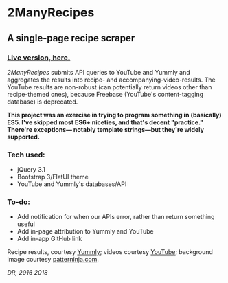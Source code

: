 # 2ManyRecipes

## A single-page recipe scraper

### [Live version, here.](https://danrounds.github.io/2ManyRecipes/)

_2ManyRecipes_ submits API queries to YouTube and Yummly and aggregates the
results into recipe- and accompanying-video-results. The YouTube results are non-robust
(can potentially return videos other than recipe-themed ones), because Freebase
(YouTube's content-tagging database) is deprecated.

**This project was an exercise in trying to program something in (basically) ES5.
I've skipped most ES6+ niceties, and that's decent "practice." There're exceptions&#8212;
notably template strings&#8212;but they're widely supported.**

### Tech used:
* jQuery 3.1
* Bootstrap 3/FlatUI theme
* YouTube and Yummly's databases/API

### To-do:
* Add notification for when our APIs error, rather than return something useful
* Add in-page attribution to Yummly and YouTube
* Add in-app GitHub link

Recipe results, courtesy [Yummly](https://www.yummly.com/); videos courtesy 
[YouTube](http://youtube.com); background image courtesy
[patterninja.com](http://graphicdesignjunction.com).

_DR, ~~2016~~ 2018_
